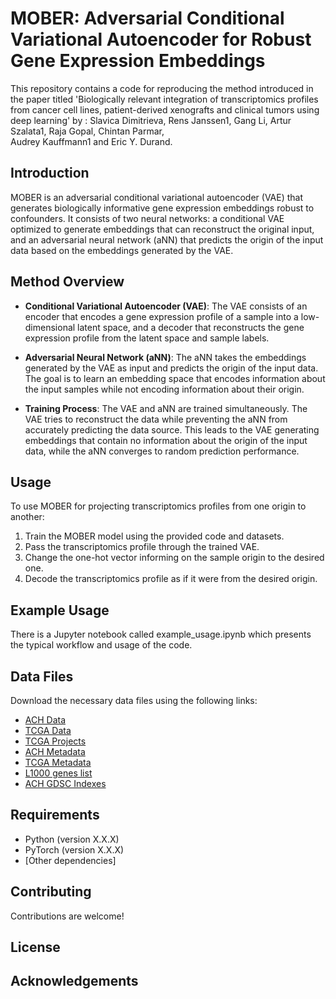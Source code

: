 # MOBER: Adversarial Conditional Variational Autoencoder for Robust Gene Expression Embeddings

This repository contains a code for reproducing the method introduced in the paper titled 'Biologically relevant integration of transcriptomics profiles from cancer cell lines, patient-derived xenografts and clinical tumors using deep learning'
by : Slavica Dimitrieva, Rens Janssen1, Gang Li, Artur Szalata1,  Raja Gopal, Chintan Parmar,  
Audrey Kauffmann1 and Eric Y. Durand.

## Introduction

MOBER is an adversarial conditional variational autoencoder (VAE) that generates biologically informative gene expression embeddings robust to confounders. It consists of two neural networks: a conditional VAE optimized to generate embeddings that can reconstruct the original input, and an adversarial neural network (aNN) that predicts the origin of the input data based on the embeddings generated by the VAE.

## Method Overview

- **Conditional Variational Autoencoder (VAE)**: The VAE consists of an encoder that encodes a gene expression profile of a sample into a low-dimensional latent space, and a decoder that reconstructs the gene expression profile from the latent space and sample labels.

- **Adversarial Neural Network (aNN)**: The aNN takes the embeddings generated by the VAE as input and predicts the origin of the input data. The goal is to learn an embedding space that encodes information about the input samples while not encoding information about their origin.

- **Training Process**: The VAE and aNN are trained simultaneously. The VAE tries to reconstruct the data while preventing the aNN from accurately predicting the data source. This leads to the VAE generating embeddings that contain no information about the origin of the input data, while the aNN converges to random prediction performance.

## Usage

To use MOBER for projecting transcriptomics profiles from one origin to another:

1. Train the MOBER model using the provided code and datasets.
2. Pass the transcriptomics profile through the trained VAE.
3. Change the one-hot vector informing on the sample origin to the desired one.
4. Decode the transcriptomics profile as if it were from the desired origin.

## Example Usage
There is a Jupyter notebook called example_usage.ipynb which presents the typical workflow and usage of the code.

## Data Files

Download the necessary data files using the following links:

- [ACH Data](https://depmap.org/portal/)
- [TCGA Data](https://xena.treehouse.gi.ucsc.edu/download/TumorCompendium_v11_PolyA_hugo_log2tpm_58581genes_2020-04-09.tsv)
- [TCGA Projects](https://drive.google.com/file/d/186omJbPmclVJ2gNSVlwBPU3LI540HpwS/view?usp=sharing)
- [ACH Metadata](https://depmap.org/portal/)
- [TCGA Metadata](https://xena.treehouse.gi.ucsc.edu/download/TumorCompendium_v11_PolyA_hugo_log2tpm_58581genes_2020-04-09.tsv.json)
- [L1000 genes list](https://drive.google.com/file/d/19xhBJ49XonbkpwTDtOmJw7NyJWwJnZ8P/view?usp=sharing)
- [ACH GDSC Indexes](https://drive.google.com/file/d/13aNLsZ9Ff5z1r8_T1TxBi5ZYSHiquQHq/view?usp=sharing)

## Requirements

- Python (version X.X.X)
- PyTorch (version X.X.X)
- [Other dependencies]

## Contributing

Contributions are welcome! 

## License



## Acknowledgements


